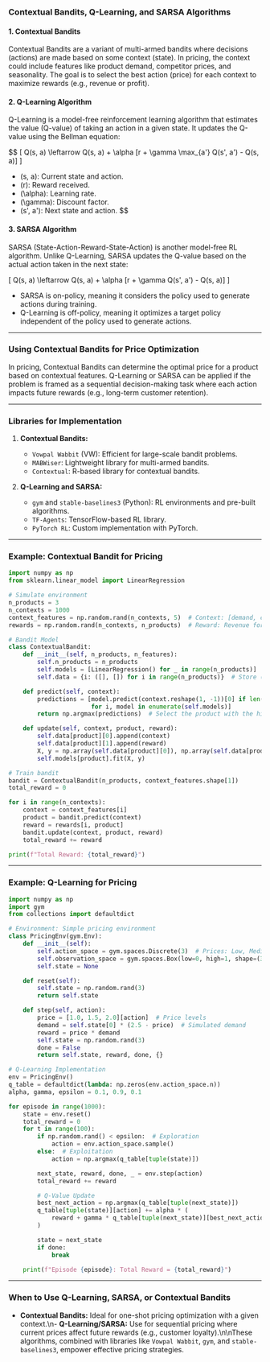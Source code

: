 ### **Contextual Bandits, Q-Learning, and SARSA Algorithms**

#### **1. Contextual Bandits**
Contextual Bandits are a variant of multi-armed bandits where decisions (actions) are made based on some context (state). In pricing, the context could include features like product demand, competitor prices, and seasonality. The goal is to select the best action (price) for each context to maximize rewards (e.g., revenue or profit).

#### **2. Q-Learning Algorithm**
Q-Learning is a model-free reinforcement learning algorithm that estimates the value (Q-value) of taking an action in a given state. It updates the Q-value using the Bellman equation:

$$
\[
Q(s, a) \leftarrow Q(s, a) + \alpha [r + \gamma \max_{a'} Q(s', a') - Q(s, a)]
\]

- \(s, a\): Current state and action.
- \(r\): Reward received.
- \(\alpha\): Learning rate.
- \(\gamma\): Discount factor.
- \(s', a'\): Next state and action.
$$

#### **3. SARSA Algorithm**
SARSA (State-Action-Reward-State-Action) is another model-free RL algorithm. Unlike Q-Learning, SARSA updates the Q-value based on the actual action taken in the next state:

\[
Q(s, a) \leftarrow Q(s, a) + \alpha [r + \gamma Q(s', a') - Q(s, a)]
\]

- SARSA is on-policy, meaning it considers the policy used to generate actions during training.
- Q-Learning is off-policy, meaning it optimizes a target policy independent of the policy used to generate actions.

---

### **Using Contextual Bandits for Price Optimization**

In pricing, Contextual Bandits can determine the optimal price for a product based on contextual features. Q-Learning or SARSA can be applied if the problem is framed as a sequential decision-making task where each action impacts future rewards (e.g., long-term customer retention).

---

### **Libraries for Implementation**
1. **Contextual Bandits:**
   - `Vowpal Wabbit` (VW): Efficient for large-scale bandit problems.
   - `MABWiser`: Lightweight library for multi-armed bandits.
   - `Contextual`: R-based library for contextual bandits.
   
2. **Q-Learning and SARSA:**
   - `gym` and `stable-baselines3` (Python): RL environments and pre-built algorithms.
   - `TF-Agents`: TensorFlow-based RL library.
   - `PyTorch RL`: Custom implementation with PyTorch.

---

### **Example: Contextual Bandit for Pricing**

```python
import numpy as np
from sklearn.linear_model import LinearRegression

# Simulate environment
n_products = 3
n_contexts = 1000
context_features = np.random.rand(n_contexts, 5)  # Context: [demand, competitor_price, ...]
rewards = np.random.rand(n_contexts, n_products)  # Reward: Revenue for each product

# Bandit Model
class ContextualBandit:
    def __init__(self, n_products, n_features):
        self.n_products = n_products
        self.models = [LinearRegression() for _ in range(n_products)]
        self.data = {i: ([], []) for i in range(n_products)}  # Store (contexts, rewards) for each product

    def predict(self, context):
        predictions = [model.predict(context.reshape(1, -1))[0] if len(self.data[i][0]) > 0 else 0
                       for i, model in enumerate(self.models)]
        return np.argmax(predictions)  # Select the product with the highest predicted reward

    def update(self, context, product, reward):
        self.data[product][0].append(context)
        self.data[product][1].append(reward)
        X, y = np.array(self.data[product][0]), np.array(self.data[product][1])
        self.models[product].fit(X, y)

# Train bandit
bandit = ContextualBandit(n_products, context_features.shape[1])
total_reward = 0

for i in range(n_contexts):
    context = context_features[i]
    product = bandit.predict(context)
    reward = rewards[i, product]
    bandit.update(context, product, reward)
    total_reward += reward

print(f"Total Reward: {total_reward}")
```

---

### **Example: Q-Learning for Pricing**

```python
import numpy as np
import gym
from collections import defaultdict

# Environment: Simple pricing environment
class PricingEnv(gym.Env):
    def __init__(self):
        self.action_space = gym.spaces.Discrete(3)  # Prices: Low, Medium, High
        self.observation_space = gym.spaces.Box(low=0, high=1, shape=(3,), dtype=np.float32)  # [demand, competitor_price, seasonality]
        self.state = None

    def reset(self):
        self.state = np.random.rand(3)
        return self.state

    def step(self, action):
        price = [1.0, 1.5, 2.0][action]  # Price levels
        demand = self.state[0] * (2.5 - price)  # Simulated demand
        reward = price * demand
        self.state = np.random.rand(3)
        done = False
        return self.state, reward, done, {}

# Q-Learning Implementation
env = PricingEnv()
q_table = defaultdict(lambda: np.zeros(env.action_space.n))
alpha, gamma, epsilon = 0.1, 0.9, 0.1

for episode in range(1000):
    state = env.reset()
    total_reward = 0
    for t in range(100):
        if np.random.rand() < epsilon:  # Exploration
            action = env.action_space.sample()
        else:  # Exploitation
            action = np.argmax(q_table[tuple(state)])

        next_state, reward, done, _ = env.step(action)
        total_reward += reward

        # Q-Value Update
        best_next_action = np.argmax(q_table[tuple(next_state)])
        q_table[tuple(state)][action] += alpha * (
            reward + gamma * q_table[tuple(next_state)][best_next_action] - q_table[tuple(state)][action]
        )

        state = next_state
        if done:
            break

    print(f"Episode {episode}: Total Reward = {total_reward}")
```

---

### **When to Use Q-Learning, SARSA, or Contextual Bandits**
- **Contextual Bandits:** Ideal for one-shot pricing optimization with a given context.\n- **Q-Learning/SARSA:** Use for sequential pricing where current prices affect future rewards (e.g., customer loyalty).\n\nThese algorithms, combined with libraries like `Vowpal Wabbit`, `gym`, and `stable-baselines3`, empower effective pricing strategies.
